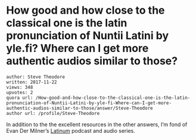 # How good and how close to the classical one is the latin pronunciation of Nuntii Latini by yle.fi? Where can I get more authentic audios similar to those?

	author: Steve Theodore
	written: 2017-11-22
	views: 348
	upvotes: 2
	quora url: /How-good-and-how-close-to-the-classical-one-is-the-latin-pronunciation-of-Nuntii-Latini-by-yle-fi-Where-can-I-get-more-authentic-audios-similar-to-those/answer/Steve-Theodore
	author url: /profile/Steve-Theodore


In addition to the the excellent resources in the other answers, I’m fond of Evan Der Milner’s [Latinum](https://www.patreon.com/latinum/posts) podcast and audio series.


